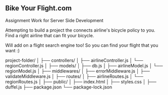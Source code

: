 ## Bike Your Flight.com

Assignment Work for Server Side Development

Attempting to build a project the connects airline's bicycle policy to you. Find a right airline that can fit your bicycle.

Will add on a flight search engine too! So you can find your flight that you want :)

project-folder/
│
├── controllers/
│ ├── airlineController.js
│ └── regionController.js
│
├── models/
│ ├── db.js
│ ├── airlineModel.js
│ └── regionModel.js
│
├── middlewares/
│ ├── errorMiddleware.js
│ ├── validateMiddleware.js
│
├── routes/
│ ├── airlineRoutes.js
│ └── regionRoutes.js
│
├── public/
│ ├── index.html
│ ├── styles.css
│
├── duffel.js
├── package.json
└── package-lock.json
